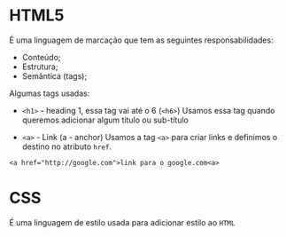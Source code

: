 # HTML5

É uma linguagem de marcação que tem as seguintes responsabilidades:

- Conteúdo;
- Estrutura;
- Semântica (tags);

Algumas tags usadas:

- `<h1>` - heading 1, essa tag vai até o 6 (`<h6>`)
Usamos essa tag quando queremos adicionar algum título ou sub-título

- `<a>` - Link (a - anchor)
Usamos a tag `<a>` para criar links e definimos o destino no atributo `href`.
```
<a href="http://google.com">link para o google.com<a>
```


# CSS

É uma linguagem de estilo usada para adicionar estilo ao `HTML`
